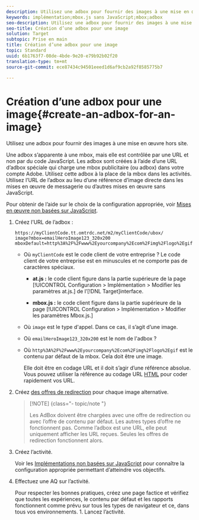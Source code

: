 ```yaml
---
description: Utilisez une adbox pour fournir des images à une mise en œuvre hors site.
keywords: implémentation;mbox.js sans JavaScript;mbox;adbox
seo-description: Utilisez une adbox pour fournir des images à une mise en œuvre hors site.
seo-title: Création d’une adbox pour une image
solution: Target
subtopic: Prise en main
title: Création d’une adbox pour une image
topic: Standard
uuid: 6b1763f7-08de-4bde-9e20-e79b92b02f20
translation-type: tm+mt
source-git-commit: ece87434c94501eeed1d6af9cb2a92f8585775b7

---
```



# Création d’une adbox pour une image{#create-an-adbox-for-an-image}

Utilisez une adbox pour fournir des images à une mise en œuvre hors site.

Une adbox s’apparente à une mbox, mais elle est contrôlée par une URL et non par du code JavaScript. Les adbox sont créées à l’aide d’une URL d’adbox spéciale qui charge une mbox publicitaire (ou adbox) dans votre compte Adobe. Utilisez cette adbox à la place de la mbox dans les activités. Utilisez l’URL de l’adbox au lieu d’une référence d’image directe dans les mises en œuvre de messagerie ou d’autres mises en œuvre sans JavaScript.

Pour obtenir de l’aide sur le choix de la configuration appropriée, voir  [Mises en œuvre non basées sur JavaScript](../../c-implementing-target/c-non-javascript-based-implementation/non-javascript-based-implementation.md#concept_4799C58B081A43F6B3B8CC25A8D5D7C4).

1. Créez l’URL de l’adbox : 

   ```
   https://myClientCode.tt.omtrdc.net/m2/myClientCode/ubox/
   image?mbox=emailHeroImage123_320x200
   mboxDefault=http%3A%2F%2Fwww%2Eyourcompany%2Ecom%2Fimg%2Flogo%2Egif
   ```

   * Où `myClientCode` est le code client de votre entreprise ? Le code client de votre entreprise est en minuscules et ne comporte pas de caractères spéciaux.

      * **at.js :** le code client figure dans la partie supérieure de la page [!UICONTROL Configuration &gt; Implémentation &gt; Modifier les paramètres at.js.] de l’[!DNL Target]interface.

      * **mbox.js :** le code client figure dans la partie supérieure de la page [!UICONTROL Configuration &gt; Implémentation &gt; Modifier les paramètres Mbox.js.]
   * Où `image` est le type d&#39;appel. Dans ce cas, il s’agit d’une image.

   * Où `emailHeroImage123_320x200` est le nom de l&#39;adbox ?

   * Où `http%3A%2F%2Fwww%2Eyourcompany%2Ecom%2Fimg%2Flogo%2Egif` est le contenu par défaut de la mbox. Cela doit être une image.

      Elle doit être en codage URL et il doit s’agir d’une référence absolue. Vous pouvez utiliser la référence au codage URL [HTML](https://www.w3schools.com/tags/ref_urlencode.asp) pour coder rapidement vos URL.


1. Créez [des offres de redirection](../../c-experiences/c-manage-content/offer-redirect.md#task_33C80CD722564303B687948261484F94) pour chaque image alternative.

   >[!NOTE] {class=&quot;- topic/note &quot;}
   >
   >Les AdBox doivent être chargées avec une offre de redirection ou avec l’offre de contenu par défaut. Les autres types d’offre ne fonctionnent pas. Comme l’adbox est une URL, elle peut uniquement afficher les URL reçues. Seules les offres de redirection fonctionnent alors.

1. Créez l’activité.

   Voir les [Implémentations non basées sur JavaScript](../../c-implementing-target/c-non-javascript-based-implementation/non-javascript-based-implementation.md#concept_4799C58B081A43F6B3B8CC25A8D5D7C4) pour connaître la configuration appropriée permettant d’atteindre vos objectifs.
1. Effectuez une AQ sur l’activité.

   Pour respecter les bonnes pratiques, créez une page factice et vérifiez que toutes les expériences, le contenu par défaut et les rapports fonctionnent comme prévu sur tous les types de navigateur et ce, dans tous vos environnements. 1. Lancez l’activité.
